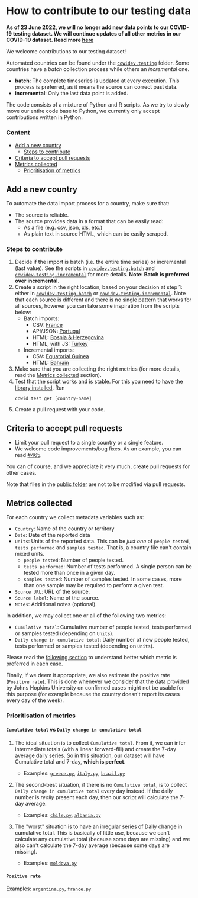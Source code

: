 # How to contribute to our testing data
**As of 23 June 2022, we will no longer add new data points to our COVID-19 testing dataset. We will continue updates of all other metrics in our COVID-19 dataset. Read more [here](https://ourworldindata.org/covid-testing-data-archived)**


We welcome contributions to our testing dataset! 

Automated countries can be found under the [`cowidev.testing`](https://github.com/owid/covid-19-data/blob/master/scripts/src/cowidev/testing) folder. Some countries have a _batch_ collection process while others an _incremental_ one.

- **batch**: The complete timeseries is updated at every execution. This process is preferred, as it means the source can correct past data.
- **incremental**: Only the last data point is added. 

The code consists of a mixture of Python and R scripts. As we try to slowly move our entire code base to Python, we currently only accept contributions written in Python.

### Content
- [Add a new country](#add-a-new-country)
    - [Steps to contribute](#steps-to-contribute)
- [Criteria to accept pull requests](#criteria-to-accept-pull-requests)
- [Metrics collected](#metrics-collected)
    - [Prioritisation of metrics](#prioritisation-of-metrics)

## Add a new country
To automate the data import process for a country, make sure that:
- The source is reliable.
- The source provides data in a format that can be easily read:
    - As a file (e.g. csv, json, xls, etc.)
    - As plain text in source HTML, which can be easily scraped.

### Steps to contribute
1. Decide if the import is batch (i.e. the entire time series) or incremental (last value). See the scripts in
   [`cowidev.testing.batch`](https://github.com/owid/covid-19-data/blob/master/scripts/src/cowidev/testing/batch) and [`cowidev.testing.incremental`](https://github.com/owid/covid-19-data/blob/master/scripts/src/cowidev/testing/incremental) for more details. **Note: Batch is preferred over incremental**.
2. Create a script in the right location, based on your decision at step 1: either in [`cowidev.testing.batch`](https://github.com/owid/covid-19-data/blob/master/scripts/src/cowidev/testing/batch) or
   [`cowidev.testing.incremental`](https://github.com/owid/covid-19-data/blob/master/scripts/src/cowidev/testing/incremental). Note that each source is different and there is no single pattern that works for all sources, however you can take some inspiration from the scripts below:
    - Batch imports:
        - CSV: [France](https://github.com/owid/covid-19-data/blob/master/scripts/src/cowidev/testing/batch/france.py)
        - API/JSON: [Portugal](https://github.com/owid/covid-19-data/blob/master/scripts/src/cowidev/testing/batch/portugal.py)
        - HTML: [Bosnia & Herzegovina](https://github.com/owid/covid-19-data/blob/master/scripts/src/cowidev/testing/batch/bosnia_herzegovina.py)
        - HTML, with JS: [Turkey](https://github.com/owid/covid-19-data/blob/master/scripts/src/cowidev/testing/batch/turkey.py)
    - Incremental imports:
        - CSV: [Equatorial Guinea](https://github.com/owid/covid-19-data/blob/master/scripts/src/cowidev/testing/incremental/equatorial_guinea.py)
        - HTML: [Bahrain](https://github.com/owid/covid-19-data/blob/master/scripts/src/cowidev/testing/incremental/bahrain.py)
3. Make sure that you are collecting the right metrics (for more details, read the [Metrics collected](#metrics-collected) section).
4. Test that the script works and is stable. For this you need to have the [library
   installed](environment). Run
    ```
    cowid test get [country-name]
    ``` 
5. Create a pull request with your code.


## Criteria to accept pull requests
- Limit your pull request to a single country or a single feature.
- We welcome code improvements/bug fixes. As an example, you can read [#465](https://github.com/owid/covid-19-data/pull/465).

You can of course, and we appreciate it very much, create pull requests for other cases.

Note that files in the [public folder](https://github.com/owid/covid-19-data/tree/master/public) are not to be modified via
pull requests.

## Metrics collected
For each country we collect metadata variables such as:

- `Country`: Name of the country or territory
- `Date`: Date of the reported data
- `Units`: Units of the reported data. This can be _just one_ of `people tested`, `tests performed` and `samples tested`. That is, a country file can't contain  mixed units.
    - `people tested`: Number of people tested.
    - `tests performed`: Number of tests performed. A single person can be tested more than once in a given day.
    - `samples tested`: Number of samples tested. In some cases, more than one sample may be required to
      perform a given test.
- `Source URL`: URL of the source.
- `Source label`: Name of the source.
- `Notes`: Additional notes (optional).

In addition, we may collect one or all of the following two metrics:

- `Cumulative total`: Cumulative number of people tested, tests performed or samples tested (depending on `Units`).
- `Daily change in cumulative total`: Daily number of new people tested, tests performed or samples tested (depending
  on `Units`).

Please read the [following section](#prioritisation-of-metrics)  to understand better which metric is preferred in each case.	 
 
Finally, if we deem it appropriate, we also estimate the positive rate (`Positive rate`). This is done whenever we
consider that the data provided by Johns Hopkins University on confirmed cases might not be usable for this purpose (for example because the country doesn't report its cases every day of the week).

### Prioritisation of metrics

#### `Cumulative total` vs `Daily change in cumulative total`
1. The ideal situation is to collect `Cumulative total`. From it, we can infer intermediate totals (with a linear
   forward-fill) and create the 7-day average daily series. So in this situation, our dataset will have Cumulative total
   and 7-day, **which is perfect**.
    
    - Examples: [`greece.py`](https://github.com/owid/covid-19-data/blob/master/scripts/src/cowidev/testing/incremental/greece.py), [`italy.py`](https://github.com/owid/covid-19-data/blob/master/scripts/src/cowidev/testing/batch/italy.py), [`brazil.py`](https://github.com/owid/covid-19-data/blob/master/scripts/src/cowidev/testing/batch/brazil.py)
2. The second-best situation, if there is no `Cumulative total`, is to collect `Daily change in cumulative total` every
   day instead. If the daily number is _really_ present each day, then our script will calculate the 7-day average.

   - Examples: [`chile.py`](https://github.com/owid/covid-19-data/blob/master/scripts/src/cowidev/testing/batch/chile.py), [`albania.py`](https://github.com/owid/covid-19-data/blob/master/scripts/src/cowidev/testing/incremental/albania.py)
3. The "worst" situation is to have an irregular series of Daily change in cumulative total. This is basically of little
   use, because we can't calculate any cumulative total (because some days are missing) and we also can't calculate the
   7-day average (because some days are missing).
   
   - Examples: [`moldova.py`](https://github.com/owid/covid-19-data/blob/master/scripts/src/cowidev/testing/incremental/moldova.py)

#### `Positive rate`
Examples: [`argentina.py`](https://github.com/owid/covid-19-data/blob/master/scripts/src/cowidev/testing/batch/argentina.py), [`france.py`](https://github.com/owid/covid-19-data/blob/master/scripts/src/cowidev/testing/batch/france.py)
